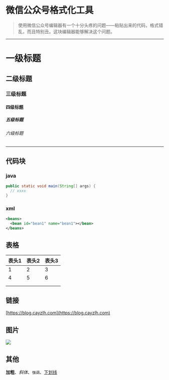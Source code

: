 # 微信公众号格式化工具

> 使用微信公众号编辑器有一个十分头疼的问题——粘贴出来的代码，格式错乱，而且特别丑。这块编辑器能够解决这个问题。

---

# 一级标题

## 二级标题

### 三级标题

#### 四级标题

##### 五级标题

###### 六级标题

---

## 代码块

### java

```java
public static void main(String[] args) {
  // xxxx
}
```

### xml

```xml
<beans>
  <bean id="bean1" name="bean1"></bean>
</beans>
```

## 表格

| 表头1 | 表头2 | 表头3 |
| ----- | ----- | ----- |
| 1     | 2     | 3     |
| 4     | 5     | 6     |
|       |       |       |
|       |       |       |

## 链接

[https://blog.cayzlh.com](https://blog.cayzlh.com)

## 图片

![](https://cdn.jsdelivr.net/gh/cayzlh/git-img-repository@master/uPic/头像1.jpg)

## 其他

**加粗**、*斜体*、`强调`、<u>下划线</u>

